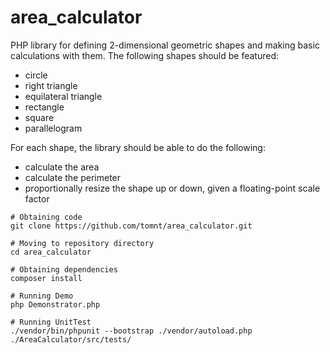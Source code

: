 # area_calculator
PHP library for defining 2-dimensional geometric shapes and making basic calculations with them.  The following shapes should be featured:

* circle
* right triangle
* equilateral triangle
* rectangle
* square
* parallelogram

For each shape, the library should be able to do the following:

* calculate the area
* calculate the perimeter
* proportionally resize the shape up or down, given a floating-point scale factor

```
# Obtaining code
git clone https://github.com/tomnt/area_calculator.git

# Moving to repository directory
cd area_calculator

# Obtaining dependencies
composer install

# Running Demo
php Demonstrator.php

# Running UnitTest
./vendor/bin/phpunit --bootstrap ./vendor/autoload.php ./AreaCalculator/src/tests/
```
